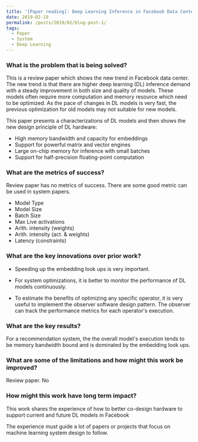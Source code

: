 ```yaml
---
title: '[Paper reading]: Deep Learning Inference in Facebook Data Centers: Characterization, Performance Optimizations and Hardware Implications'
date: 2019-02-19
permalink: /posts/2019/02/blog-post-1/
tags:
  - Paper
  - System
  - Deep Learning
---
```


### What is the problem that is being solved?

This is a review paper which shows the new trend in Facebook data center.
The new trend is that there are higher deep learning (DL) inference demand with a steady improvement in 
both size and quality of models. These models often require more computation and memory resource which need to be optimized.
As the pace of changes in DL models is very fast, the previous optimization for old models may not suitable for new models.

This paper presents a characterizations of DL models and then shows the new design principle of DL hardware:

- High memory bandwidth and capacity for embeddings
- Support for powerful matrix and vector engines
- Large on-chip memory for inference with small batches
- Support for half-precision floating-point computation

### What are the metrics of success?

Review paper has no metrics of success. There are some good metric can be used in system papers.

- Model Type
- Model Size
- Batch Size
- Max Live activations
- Arith. intensity (weights)
- Arith. intensity (act. & weights)
- Latency (constraints)

### What are the key innovations over prior work?

- Speeding up the embedding look ups is very important.

- For system optimizations, it is better to monitor the performance of DL models continuously. 

- To estimate the benefits of optimizing any specific operator, it is very useful to implement the observer software design pattern.
The observer can track the performance metrics for each operator's execution. 

### What are the key results?

For a recommendation system, the the overall model's execution tends to be memory bandwidth bound and is dominated by the embedding look ups.

### What are some of the limitations and how might this work be improved?

Review paper. No

### How might this work have long term impact?

This work shares the experience of how to better co-design hardware to support current and future DL models in Facebook

The experience must guide a lot of papers or projects that focus on machine learning system design to follow. 
